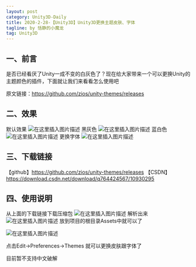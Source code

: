 ```yaml
---
layout: post
category: Unity3D-Daily
title: 2020-2-28-【Unity3D】Unity3D更换主题皮肤、字体
tagline: by 恬静的小魔龙
tag: Unity3D
---
```


## 一、前言
是否已经看厌了Unity一成不变的白灰色了？现在给大家带来一个可以更换Unity的主题颜色的插件，下面就让我们来看看怎么使用吧

原文链接：https://github.com/zios/unity-themes/releases

## 二、效果
默认效果
![在这里插入图片描述](https://img-blog.csdnimg.cn/20190121151805373.png?x-oss-process=image/watermark,type_ZmFuZ3poZW5naGVpdGk,shadow_10,text_aHR0cHM6Ly9ibG9nLmNzZG4ubmV0L3E3NjQ0MjQ1Njc=,size_16,color_FFFFFF,t_70)
黑灰色
![在这里插入图片描述](https://img-blog.csdnimg.cn/2019012115203288.png?x-oss-process=image/watermark,type_ZmFuZ3poZW5naGVpdGk,shadow_10,text_aHR0cHM6Ly9ibG9nLmNzZG4ubmV0L3E3NjQ0MjQ1Njc=,size_16,color_FFFFFF,t_70)
蓝白色
![在这里插入图片描述](https://img-blog.csdnimg.cn/20190121152115535.png?x-oss-process=image/watermark,type_ZmFuZ3poZW5naGVpdGk,shadow_10,text_aHR0cHM6Ly9ibG9nLmNzZG4ubmV0L3E3NjQ0MjQ1Njc=,size_16,color_FFFFFF,t_70)
更换字体
![在这里插入图片描述](https://img-blog.csdnimg.cn/20190121152159346.png?x-oss-process=image/watermark,type_ZmFuZ3poZW5naGVpdGk,shadow_10,text_aHR0cHM6Ly9ibG9nLmNzZG4ubmV0L3E3NjQ0MjQ1Njc=,size_16,color_FFFFFF,t_70)
## 三、下载链接
【github】https://github.com/zios/unity-themes/releases
【CSDN】https://download.csdn.net/download/q764424567/10930295


## 四、使用说明
从上面的下载链接下载压缩包
![在这里插入图片描述](https://img-blog.csdnimg.cn/20190121152917685.png)
解析出来
![在这里插入图片描述](https://img-blog.csdnimg.cn/20190121152934880.png)
放到项目的根目录Assets中就可以了

![在这里插入图片描述](https://img-blog.csdnimg.cn/20190121153043606.png)

点击Edit->Preferences->Themes
就可以更换皮肤跟字体了

目前暂不支持中文破解
